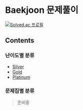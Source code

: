 # Baekjoon 문제풀이

[![Solved.ac 프로필](http://mazassumnida.wtf/api/v2/generate_badge?boj=swj0515)](https://solved.ac/swj0515)

## Contents

### 난이도별 분류

- [Silver](https://github.com/ss-won/For-Coding-Test/tree/master/Baekjoon/Silver)
- [Gold](https://github.com/ss-won/For-Coding-Test/tree/master/Baekjoon/Gold)
- [Platinum](https://github.com/ss-won/For-Coding-Test/tree/master/Baekjoon/Platinum)

### 문제집별 분류

> 준비중

